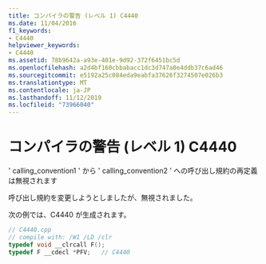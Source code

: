 ```yaml
---
title: コンパイラの警告 (レベル 1) C4440
ms.date: 11/04/2016
f1_keywords:
- C4440
helpviewer_keywords:
- C4440
ms.assetid: 78b9642a-a93e-401e-9d92-372f6451bc5d
ms.openlocfilehash: a2d4bf160cbbabacc1dc3d747a8e4ddb37c6ad46
ms.sourcegitcommit: e5192a25c084eda9eabfa37626f3274507e026b3
ms.translationtype: MT
ms.contentlocale: ja-JP
ms.lasthandoff: 11/12/2019
ms.locfileid: "73966040"
---
```

# <a name="compiler-warning-level-1-c4440"></a>コンパイラの警告 (レベル 1) C4440

' calling_convention1 ' から ' calling_convention2 ' への呼び出し規約の再定義は無視されます

呼び出し規約を変更しようとしましたが、無視されました。

次の例では、C4440 が生成されます。

```cpp
// C4440.cpp
// compile with: /W1 /LD /clr
typedef void __clrcall F();
typedef F __cdecl *PFV;   // C4440
```
